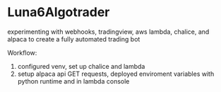 # Luna6Algotrader

<p> experimenting with webhooks, tradingview, aws lambda, chalice, and alpaca to create a fully automated trading bot </p>

Workflow:
<ol> 
  <li> configured venv, set up chalice and lambda </li>
  <li> setup alpaca api GET requests, deployed enviroment variables with python runtime and in lambda console </li>
